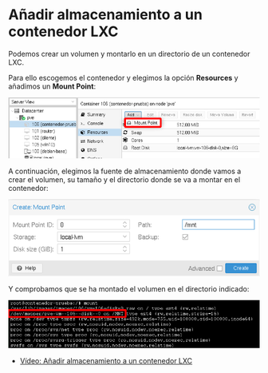 # Añadir almacenamiento a un contenedor LXC

Podemos crear un volumen y montarlo en un directorio de un contenedor LXC.

Para ello escogemos el contenedor y elegimos la opción **Resources** y añadimos un **Mount Point**:

![mount](img/mount1.png)

A continuación, elegimos la fuente de almacenamiento donde vamos a crear el volumen, su tamaño y el directorio donde se va a montar en el contenedor:

![mount](img/mount2.png)

Y comprobamos que se ha montado el volumen en el directorio indicado:

![mount](img/mount3.png)

* [Vídeo: Añadir almacenamiento a un contenedor LXC](https://youtu.be/a9dVQRLZN-s)
